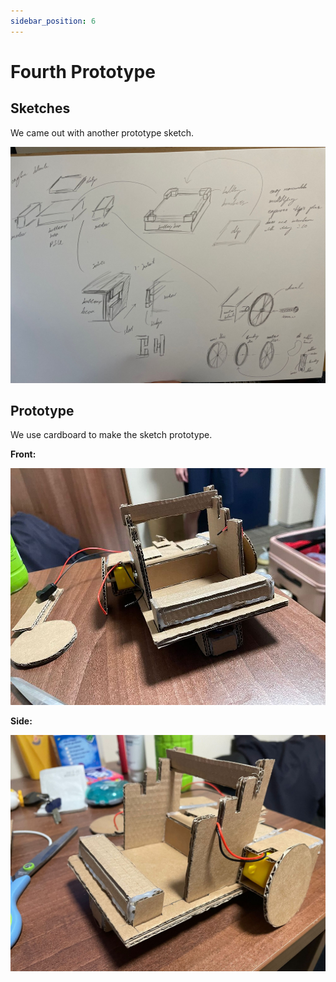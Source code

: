 ```yaml
---
sidebar_position: 6
---
```



# Fourth Prototype

## Sketches

We came out with another prototype sketch.

![Sketch](/img/fourth-prototype/sketch.jpeg)


## Prototype

We use cardboard to make the sketch prototype.

**Front:**

![Attachment](/img/fourth-prototype/front-prototype.jpeg)

**Side:**

![Side](/img/fourth-prototype/side-prototype.jpeg)
